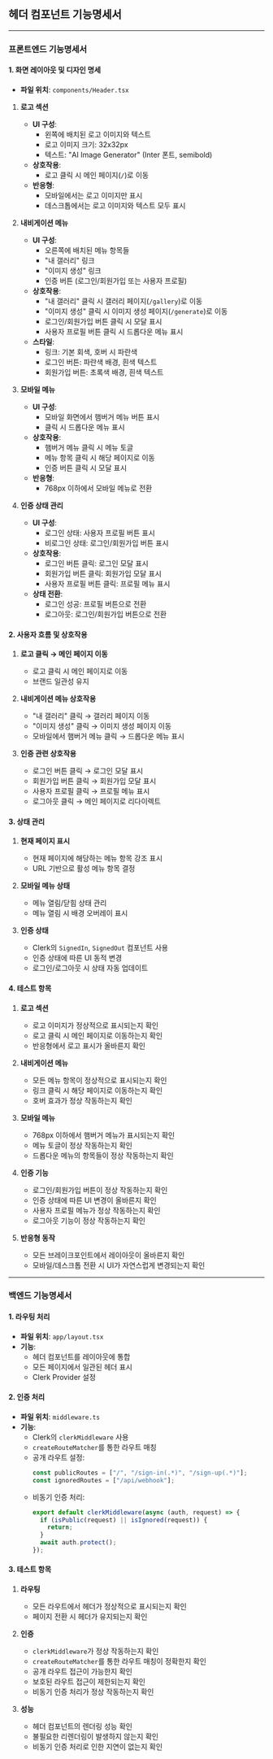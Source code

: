 ## 헤더 컴포넌트 기능명세서

---

### 프론트엔드 기능명세서

#### 1. 화면 레이아웃 및 디자인 명세

- **파일 위치**: `components/Header.tsx`

1. **로고 섹션**
   - **UI 구성**: 
     - 왼쪽에 배치된 로고 이미지와 텍스트
     - 로고 이미지 크기: 32x32px
     - 텍스트: "AI Image Generator" (Inter 폰트, semibold)
   - **상호작용**: 
     - 로고 클릭 시 메인 페이지(`/`)로 이동
   - **반응형**: 
     - 모바일에서는 로고 이미지만 표시
     - 데스크톱에서는 로고 이미지와 텍스트 모두 표시

2. **내비게이션 메뉴**
   - **UI 구성**: 
     - 오른쪽에 배치된 메뉴 항목들
     - "내 갤러리" 링크
     - "이미지 생성" 링크
     - 인증 버튼 (로그인/회원가입 또는 사용자 프로필)
   - **상호작용**: 
     - "내 갤러리" 클릭 시 갤러리 페이지(`/gallery`)로 이동
     - "이미지 생성" 클릭 시 이미지 생성 페이지(`/generate`)로 이동
     - 로그인/회원가입 버튼 클릭 시 모달 표시
     - 사용자 프로필 버튼 클릭 시 드롭다운 메뉴 표시
   - **스타일**:
     - 링크: 기본 회색, 호버 시 파란색
     - 로그인 버튼: 파란색 배경, 흰색 텍스트
     - 회원가입 버튼: 초록색 배경, 흰색 텍스트

3. **모바일 메뉴**
   - **UI 구성**: 
     - 모바일 화면에서 햄버거 메뉴 버튼 표시
     - 클릭 시 드롭다운 메뉴 표시
   - **상호작용**: 
     - 햄버거 메뉴 클릭 시 메뉴 토글
     - 메뉴 항목 클릭 시 해당 페이지로 이동
     - 인증 버튼 클릭 시 모달 표시
   - **반응형**: 
     - 768px 이하에서 모바일 메뉴로 전환

4. **인증 상태 관리**
   - **UI 구성**:
     - 로그인 상태: 사용자 프로필 버튼 표시
     - 비로그인 상태: 로그인/회원가입 버튼 표시
   - **상호작용**:
     - 로그인 버튼 클릭: 로그인 모달 표시
     - 회원가입 버튼 클릭: 회원가입 모달 표시
     - 사용자 프로필 버튼 클릭: 프로필 메뉴 표시
   - **상태 전환**:
     - 로그인 성공: 프로필 버튼으로 전환
     - 로그아웃: 로그인/회원가입 버튼으로 전환

#### 2. 사용자 흐름 및 상호작용

1. **로고 클릭 → 메인 페이지 이동**
   - 로고 클릭 시 메인 페이지로 이동
   - 브랜드 일관성 유지

2. **내비게이션 메뉴 상호작용**
   - "내 갤러리" 클릭 → 갤러리 페이지 이동
   - "이미지 생성" 클릭 → 이미지 생성 페이지 이동
   - 모바일에서 햄버거 메뉴 클릭 → 드롭다운 메뉴 표시

3. **인증 관련 상호작용**
   - 로그인 버튼 클릭 → 로그인 모달 표시
   - 회원가입 버튼 클릭 → 회원가입 모달 표시
   - 사용자 프로필 클릭 → 프로필 메뉴 표시
   - 로그아웃 클릭 → 메인 페이지로 리다이렉트

#### 3. 상태 관리

1. **현재 페이지 표시**
   - 현재 페이지에 해당하는 메뉴 항목 강조 표시
   - URL 기반으로 활성 메뉴 항목 결정

2. **모바일 메뉴 상태**
   - 메뉴 열림/닫힘 상태 관리
   - 메뉴 열림 시 배경 오버레이 표시

3. **인증 상태**
   - Clerk의 `SignedIn`, `SignedOut` 컴포넌트 사용
   - 인증 상태에 따른 UI 동적 변경
   - 로그인/로그아웃 시 상태 자동 업데이트

#### 4. 테스트 항목

1. **로고 섹션**
   - 로고 이미지가 정상적으로 표시되는지 확인
   - 로고 클릭 시 메인 페이지로 이동하는지 확인
   - 반응형에서 로고 표시가 올바른지 확인

2. **내비게이션 메뉴**
   - 모든 메뉴 항목이 정상적으로 표시되는지 확인
   - 링크 클릭 시 해당 페이지로 이동하는지 확인
   - 호버 효과가 정상 작동하는지 확인

3. **모바일 메뉴**
   - 768px 이하에서 햄버거 메뉴가 표시되는지 확인
   - 메뉴 토글이 정상 작동하는지 확인
   - 드롭다운 메뉴의 항목들이 정상 작동하는지 확인

4. **인증 기능**
   - 로그인/회원가입 버튼이 정상 작동하는지 확인
   - 인증 상태에 따른 UI 변경이 올바른지 확인
   - 사용자 프로필 메뉴가 정상 작동하는지 확인
   - 로그아웃 기능이 정상 작동하는지 확인

5. **반응형 동작**
   - 모든 브레이크포인트에서 레이아웃이 올바른지 확인
   - 모바일/데스크톱 전환 시 UI가 자연스럽게 변경되는지 확인

---

### 백엔드 기능명세서

#### 1. 라우팅 처리

- **파일 위치**: `app/layout.tsx`
- **기능**: 
  - 헤더 컴포넌트를 레이아웃에 통합
  - 모든 페이지에서 일관된 헤더 표시
  - Clerk Provider 설정

#### 2. 인증 처리

- **파일 위치**: `middleware.ts`
- **기능**:
  - Clerk의 `clerkMiddleware` 사용
  - `createRouteMatcher`를 통한 라우트 매칭
  - 공개 라우트 설정:
    ```typescript
    const publicRoutes = ["/", "/sign-in(.*)", "/sign-up(.*)"];
    const ignoredRoutes = ["/api/webhook"];
    ```
  - 비동기 인증 처리:
    ```typescript
    export default clerkMiddleware(async (auth, request) => {
      if (isPublic(request) || isIgnored(request)) {
        return;
      }
      await auth.protect();
    });
    ```

#### 3. 테스트 항목

1. **라우팅**
   - 모든 라우트에서 헤더가 정상적으로 표시되는지 확인
   - 페이지 전환 시 헤더가 유지되는지 확인

2. **인증**
   - `clerkMiddleware`가 정상 작동하는지 확인
   - `createRouteMatcher`를 통한 라우트 매칭이 정확한지 확인
   - 공개 라우트 접근이 가능한지 확인
   - 보호된 라우트 접근이 제한되는지 확인
   - 비동기 인증 처리가 정상 작동하는지 확인

3. **성능**
   - 헤더 컴포넌트의 렌더링 성능 확인
   - 불필요한 리렌더링이 발생하지 않는지 확인
   - 비동기 인증 처리로 인한 지연이 없는지 확인 